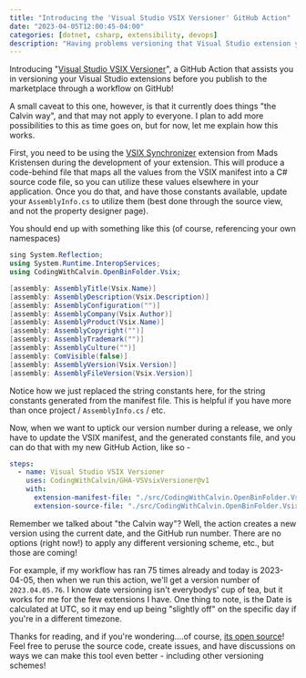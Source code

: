 ```yaml
---
title: "Introducing the 'Visual Studio VSIX Versioner' GitHub Action"
date: "2023-04-05T12:00:45-04:00"
categories: [dotnet, csharp, extensibility, devops]
description: "Having problems versioning that Visual Studio extension you're trying to publish through a GitHub workflow? I gotchu."
---
```


Introducing "[Visual Studio VSIX Versioner](https://github.com/marketplace/actions/visual-studio-vsix-versioner)", a GitHub Action that assists you in versioning your Visual Studio extensions before you publish to the marketplace through a workflow on GitHub!

A small caveat to this one, however, is that it currently does things "the Calvin way", and that may not apply to everyone. I plan to add more possibilities to this as time goes on, but for now, let me explain how this works.

First, you need to be using the [VSIX Synchronizer](https://marketplace.visualstudio.com/items?itemName=MadsKristensen.VsixSynchronizer64) extension from Mads Kristensen during the development of your extension. This will produce a code-behind file that maps all the values from the VSIX manifest into a C# source code file, so you can utilize these values elsewhere in your application. Once you do that, and have those constants available, update your `AssemblyInfo.cs` to utilize them (best done through the source view, and not the property designer page).

You should end up with something like this (of course, referencing your own namespaces)

```csharp
sing System.Reflection;
using System.Runtime.InteropServices;
using CodingWithCalvin.OpenBinFolder.Vsix;

[assembly: AssemblyTitle(Vsix.Name)]
[assembly: AssemblyDescription(Vsix.Description)]
[assembly: AssemblyConfiguration("")]
[assembly: AssemblyCompany(Vsix.Author)]
[assembly: AssemblyProduct(Vsix.Name)]
[assembly: AssemblyCopyright("")]
[assembly: AssemblyTrademark("")]
[assembly: AssemblyCulture("")]
[assembly: ComVisible(false)]
[assembly: AssemblyVersion(Vsix.Version)]
[assembly: AssemblyFileVersion(Vsix.Version)]
```

Notice how we just replaced the string constants here, for the string constants generated from the manifest file. This is helpful if you have more than once project / `AssemblyInfo.cs` / etc.

Now, when we want to uptick our version number during a release, we only have to update the VSIX manifest, and the generated constants file, and you can do that with my new GitHub Action, like so -

```yaml
steps:
  - name: Visual Studio VSIX Versioner
    uses: CodingWithCalvin/GHA-VSVsixVersioner@v1
    with:
      extension-manifest-file: "./src/CodingWithCalvin.OpenBinFolder.Vsix/source.extension.vsixmanifest"
      extension-source-file: "./src/CodingWithCalvin.OpenBinFolder.Vsix/source.extension.cs"
```

Remember we talked about "the Calvin way"? Well, the action creates a new version using the current date, and the GitHub run number. There are no options (right now!) to apply any different versioning scheme, etc., but those are coming!

For example, if my workflow has ran 75 times already and today is 2023-04-05, then when we run this action, we'll get a version number of `2023.04.05.76`. I know date versioning isn't everybodys' cup of tea, but it works for me for the few extensions I have. One thing to note, is the Date is calculated at UTC, so it may end up being "slightly off" on the specific day if you're in a different timezone.

Thanks for reading, and if you're wondering....of course, [its open source](https://github.com/CodingWithCalvin/GHA-VSVsixVersioner)! Feel free to peruse the source code, create issues, and have discussions on ways we can make this tool even better - including other versioning schemes!
